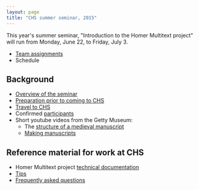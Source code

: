 ```yaml
---
layout: page
title: "CHS summer seminar, 2015"
---
```


This year's summer seminar, "Introduction to the Homer Multitext project" will run from Monday, June 22, to Friday, July 3.  

- [Team assignments](offices)
- Schedule


## Background ##


- [Overview of the seminar](overview)
- [Preparation prior to coming to CHS](prep)
- [Travel to CHS](travel)
- Confirmed [participants](participants)
- Short youtube videos from the Getty Museum:
    - The [structure of a medieval manuscript][v1] 
    - [Making manuscripts][v2]


[v1]: https://www.youtube.com/watch?v=HKBJkf2xbqI&list=PLA024C97274BEF01F


[v2]: https://www.youtube.com/watch?v=1aDHJu9J10o&list=PLA024C97274BEF01F&index=2

## Reference material for work at CHS ##


- Homer Multitext project [technical documentation](http://homermultitext.github.io/hmt-docs/)
- [Tips](tips)
- [Frequently asked questions](faq)


